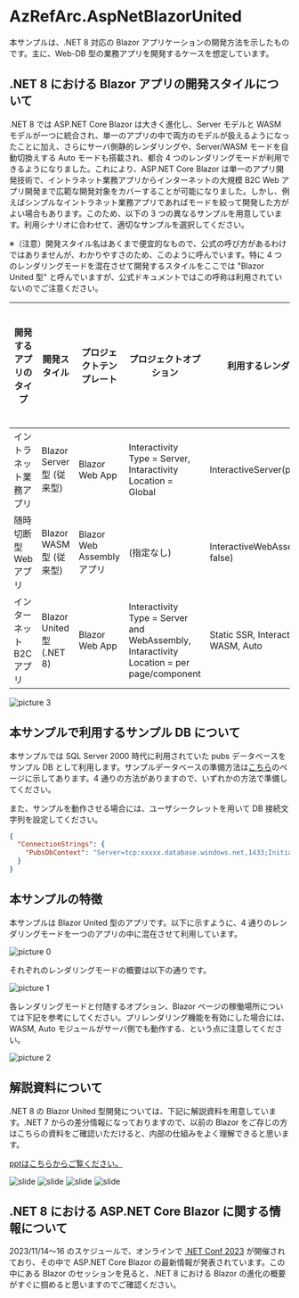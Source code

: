 # AzRefArc.AspNetBlazorUnited

本サンプルは、.NET 8 対応の Blazor アプリケーションの開発方法を示したものです。主に、Web-DB 型の業務アプリを開発するケースを想定しています。

## .NET 8 における Blazor アプリの開発スタイルについて

.NET 8 では ASP.NET Core Blazor は大きく進化し、Server モデルと WASM モデルが一つに統合され、単一のアプリの中で両方のモデルが扱えるようになったことに加え、さらにサーバ側静的レンダリングや、Server/WASM モードを自動切換えする Auto モードも搭載され、都合 4 つのレンダリングモードが利用できるようになりました。これにより、ASP.NET Core Blazor は単一のアプリ開発技術で、イントラネット業務アプリからインターネットの大規模 B2C Web アプリ開発まで広範な開発対象をカバーすることが可能になりました。しかし、例えばシンプルなイントラネット業務アプリであればモードを絞って開発した方がよい場合もあります。このため、以下の 3 つの異なるサンプルを用意しています。利用シナリオに合わせて、適切なサンプルを選択してください。

※（注意）開発スタイル名はあくまで便宜的なもので、公式の呼び方があるわけではありませんが、わかりやすさのため、このように呼んでいます。特に 4 つのレンダリングモードを混在させて開発するスタイルをここでは "Blazor United 型" と呼んでいますが、公式ドキュメントではこの呼称は利用されていないのでご注意ください。

| 開発するアプリのタイプ | 開発スタイル | プロジェクトテンプレート | プロジェクトオプション | 利用するレンダリングモード | サンプルの置き場所 |
| --- | --- | --- | --- | --- | --- |
| イントラネット業務アプリ | Blazor Server 型 (従来型) | Blazor Web App | Interactivity Type = Server, Intaractivity Location = Global | InteractiveServer(prerender: false) | [Link](https://github.com/nakamacchi/AzRefArc.AspNetBlazorServer) |
| 随時切断型 Web アプリ | Blazor WASM 型 (従来型) | Blazor Web Assembly アプリ | (指定なし) | InteractiveWebAssembly(prerender: false) | [Link](https://github.com/nakamacchi/AzRefArc.AspNetBlazorWasm) |
| インターネット B2C アプリ | Blazor United 型 (.NET 8) | Blazor Web App | Interactivity Type = Server and WebAssembly, Intaractivity Location = per page/component | Static SSR, InteractiveServer, WASM, Auto | [Link](https://github.com/nakamacchi/AzRefArc.AspNetBlazorUnited) |

![picture 3](images/629cf27c3a3982940206a73ab867d1bfaadd5f9681100015847dfe8459d03fe4.png)  

## 本サンプルで利用するサンプル DB について

本サンプルでは SQL Server 2000 時代に利用されていた pubs データベースをサンプル DB として利用します。サンプルデータベースの準備方法は[こちら](https://github.com/nakamacchi/AzRefArc.SqlDb)のページに示してあります。4 通りの方法がありますので、いずれかの方法で準備してください。

また、サンプルを動作させる場合には、ユーザシークレットを用いて DB 接続文字列を設定してください。

```usersecrets.json
{
  "ConnectionStrings": {
    "PubsDbContext": "Server=tcp:xxxxx.database.windows.net,1433;Initial Catalog=pubs;Persist Security Info=False;User ID=xxxxx;Password=xxxxx;MultipleActiveResultSets=False;Encrypt=True;TrustServerCertificate=False;Connection Timeout=30;"
  }
}
```

## 本サンプルの特徴

本サンプルは Blazor United 型のアプリです。以下に示すように、4 通りのレンダリングモードを一つのアプリの中に混在させて利用しています。

![picture 0](images/61c634da024feebbb13c1ae95be44286f6c15196691cd7554349d101a464cf6f.png)  

それぞれのレンダリングモードの概要は以下の通りです。

![picture 1](images/272dc3f0be4d58201b6d6bb3451aa0f01201a7daa72dc8d63979819842c1c3a6.png)  

各レンダリングモードと付随するオプション、Blazor ページの稼働場所については下記を参考にしてください。プリレンダリング機能を有効にした場合には、WASM, Auto モジュールがサーバ側でも動作する、という点に注意してください。

![picture 2](images/2089164963b516d88dc29379f02fa952567c9314ceb523ad20c539c487b8380b.png)  

## 解説資料について

.NET 8 の Blazor United 型開発については、下記に解説資料を用意しています。.NET 7 からの差分情報になっておりますので、以前の Blazor をご存じの方はこちらの資料をご確認いただけると、内部の仕組みをよく理解できると思います。

[pptはこちらからご覧ください。](https://livesend.microsoft.com/i/KiIa1FQzy1DUXI8U0n7t8Mk08Fb9jKY3D9OXIRgzmtw6G7iQYzLWpOMJ73X83AsFe8xQ9m___p6KsoaTXzCvWmUKhaaBLjx7tbCEaYkaErl2eu3UYSU5cPepZ3Sn6lg9TJ)

![slide](images/スライド2.PNG)
![slide](images/スライド8.PNG)
![slide](images/スライド18.PNG)
![slide](images/スライド28.PNG)

## .NET 8 における ASP.NET Core Blazor に関する情報について

2023/11/14～16 のスケジュールで、オンラインで [.NET Conf 2023](https://www.dotnetconf.net/) が開催されており、その中で ASP.NET Core Blazor の最新情報が発表されています。この中にある Blazor のセッションを見ると、.NET 8 における Blazor の進化の概要がすぐに掴めると思いますのでご確認ください。
